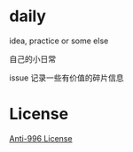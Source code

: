 # daily
idea, practice or some else

自己的小日常

issue 记录一些有价值的碎片信息

# License

[Anti-996 License](https://github.com/996icu/996.ICU/blob/master/LICENSE)
